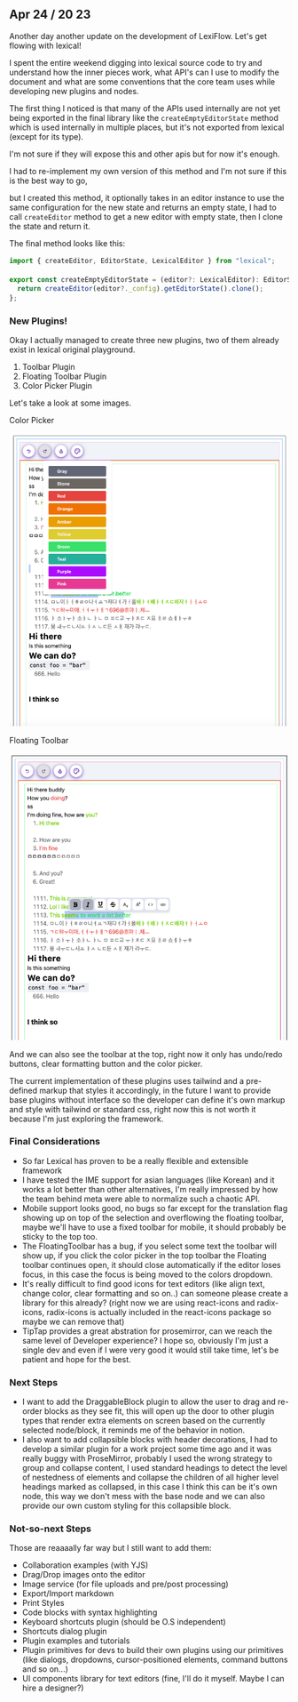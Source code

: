 ## Apr 24 / 20 23

Another day another update on the development of LexiFlow.
Let's get flowing with lexical!

I spent the entire weekend digging into lexical source code to try and
understand how the inner pieces work, what API's can I use to modify
the document and what are some conventions that the core team uses
while developing new plugins and nodes.

The first thing I noticed is that many of the APIs used internally are not
yet being exported in the final library like the `createEmptyEditorState` method
which is used internally in multiple places, but it's not exported from lexical (except for its type).

I'm not sure if they will expose this and other apis but for now it's enough.

I had to re-implement my own version of this method and I'm not sure if
this is the best way to go,

but I created this method, it optionally takes in an editor instance
to use the same configuration for the new state and returns an empty state,
I had to call `createEditor` method to get a new editor with empty state, then I clone the state
and return it.

The final method looks like this:

```ts
import { createEditor, EditorState, LexicalEditor } from "lexical";

export const createEmptyEditorState = (editor?: LexicalEditor): EditorState => {
  return createEditor(editor?._config).getEditorState().clone();
};
```

### New Plugins!

Okay I actually managed to create three new plugins, two of them already
exist in lexical original playground.

1. Toolbar Plugin
2. Floating Toolbar Plugin
3. Color Picker Plugin

Let's take a look at some images.

Color Picker

![Color Picker](./ColorPicker.png)

Floating Toolbar

![Floating Toolbar](./FloatingToolbar.png)

And we can also see the toolbar at the top,
right now it only has undo/redo buttons, clear formatting button
and the color picker.

The current implementation of these plugins uses tailwind and a
pre-defined markup that styles it accordingly, in the future I want
to provide base plugins without interface so the developer can define
it's own markup and style with tailwind or standard css, right now
this is not worth it because I'm just exploring the framework.

### Final Considerations

- So far Lexical has proven to be a really flexible and extensible framework
- I have tested the IME support for asian languages (like Korean) and it works a lot better than other alternatives,
  I'm really impressed by how the team behind meta were able to normalize such a chaotic API.
- Mobile support looks good, no bugs so far except for the translation flag showing up on top of the selection and
  overflowing the floating toolbar, maybe we'll have to use a fixed toolbar for mobile, it should probably be sticky to
  the top too.
- The FloatingToolbar has a bug, if you select some text the toolbar will show up,
  if you click the color picker in the top toolbar the Floating toolbar continues open,
  it should close automatically if the editor loses focus, in this case the focus is being moved to the
  colors dropdown.
- It's really difficult to find good icons for text editors (like align text, change color, clear formatting and so
  on..)
  can someone please create a library for this already? (right now we are using react-icons and radix-icons, radix-icons
  is actually included in the react-icons package so maybe we can remove that)
- TipTap provides a great abstration for prosemirror, can we reach the same level of
  Developer experience? I hope so, obviously I'm just a single dev and even if I were very good it would still take
  time,
  let's be patient and hope for the best.

### Next Steps

- I want to add the DraggableBlock plugin to allow the user to drag and re-order blocks
  as they see fit, this will open up the door to other plugin types that render extra elements on screen
  based on the currently selected node/block, it reminds me of the behavior in notion.
- I also want to add collapsible blocks with header decorations, I had to develop a similar plugin
  for a work project some time ago and it was really buggy with ProseMirror, probably I used the wrong strategy to
  group and collapse content, I used standard headings to detect the level of nestedness of elements and collapse the
  children of
  all higher level headings marked as collapsed, in this case I think this can be it's own node, this way we don't mess
  with the
  base node and we can also provide our own custom styling for this collapsible block.

### Not-so-next Steps

Those are reaaaally far way but I still want to add them:

- Collaboration examples (with YJS)
- Drag/Drop images onto the editor
- Image service (for file uploads and pre/post processing)
- Export/Import markdown
- Print Styles
- Code blocks with syntax highlighting
- Keyboard shortcuts plugin (should be O.S independent)
- Shortcuts dialog plugin
- Plugin examples and tutorials
- Plugin primitives for devs to build their own plugins using our primitives (like dialogs, dropdowns, cursor-positioned
  elements, command buttons and so on...)
- UI components library for text editors (fine, I'll do it myself. Maybe I can hire a designer?)
